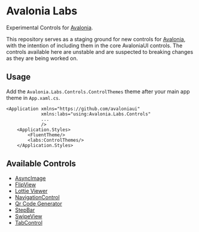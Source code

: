 # Avalonia Labs
Experimental Controls for [Avalonia](https://github.com/AvaloniaUI/Avalonia).

This repository serves as a staging ground for new controls for [Avalonia](https://github.com/AvaloniaUI/Avalonia), with the intention of including them in the core AvaloniaUI controls. The controls available here are unstable and are suspected to breaking changes as they are being worked on.

## Usage
Add the `Avalonia.Labs.Controls.ControlThemes` theme after your main app theme in `App.xaml.cs`.

```xaml
<Application xmlns="https://github.com/avaloniaui"
             xmlns:labs="using:Avalonia.Labs.Controls"
             ...
             />
    <Application.Styles>
        <FluentTheme/>
        <labs:ControlThemes/>
    </Application.Styles>
```

## Available Controls

 - [AsyncImage](https://github.com/AvaloniaUI/Avalonia.Labs/tree/main/src/Avalonia.Labs.Controls/AsyncImage)
 - [FlipView](https://github.com/AvaloniaUI/Avalonia.Labs/tree/main/src/Avalonia.Labs.Controls/FlipView)
 - [Lottie Viewer](https://github.com/AvaloniaUI/Avalonia.Labs/tree/main/src/Avalonia.Labs.Lottie)
 - [NavigationControl](https://github.com/AvaloniaUI/Avalonia.Labs/tree/main/src/Avalonia.Labs.Controls/Navigation)
 - [Qr Code Generator](https://github.com/AvaloniaUI/Avalonia.Labs/tree/main/src/Avalonia.Labs.Qr)
 - [StepBar](https://github.com/AvaloniaUI/Avalonia.Labs/tree/main/src/Avalonia.Labs.Controls/StepBar)
 - [SwipeView](https://github.com/AvaloniaUI/Avalonia.Labs/tree/main/src/Avalonia.Labs.Controls/SwipeView)
 - [TabControl](https://github.com/AvaloniaUI/Avalonia.Labs/tree/main/src/Avalonia.Labs.Controls/TabLayout)
